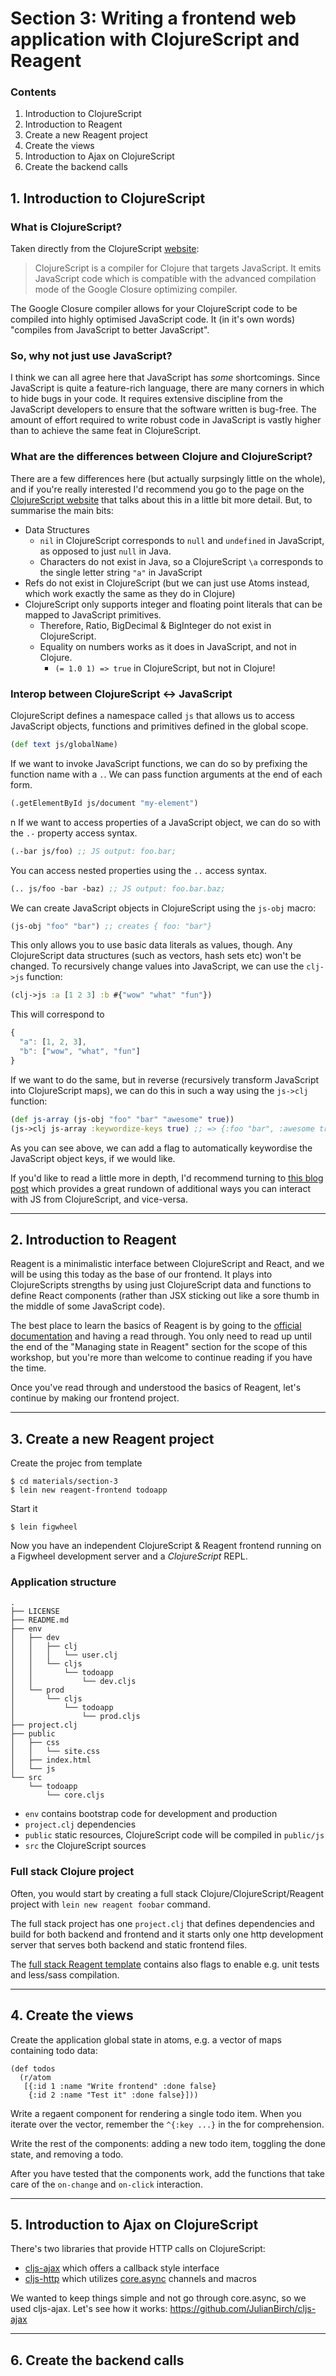 # Section 3: Writing a frontend web application with ClojureScript and Reagent

### Contents

1. Introduction to ClojureScript
2. Introduction to Reagent
3. Create a new Reagent project
4. Create the views
5. Introduction to Ajax on ClojureScript
6. Create the backend calls

## 1. Introduction to ClojureScript

### What is ClojureScript?

Taken directly from the ClojureScript [website](https://clojurescript.org):

> ClojureScript is a compiler for Clojure that targets JavaScript. It emits JavaScript code which is compatible with the advanced compilation mode of the Google Closure optimizing compiler.

The Google Closure compiler allows for your ClojureScript code to be compiled into highly optimised JavaScript code. It (in it's own words) "compiles from JavaScript to better JavaScript".


### So, why not just use JavaScript?

I think we can all agree here that JavaScript has _some_ shortcomings. Since JavaScript is quite a feature-rich language, there are many corners in which to hide bugs in your code. It requires extensive discipline from the JavaScript developers to ensure that the software written is bug-free. The amount of effort required to write robust code in JavaScript is vastly higher than to achieve the same feat in ClojureScript.

### What are the differences between Clojure and ClojureScript?

There are a few differences here (but actually surpsingly little on the whole), and if you're really interested I'd recommend you go to the page on the [ClojureScript website](https://clojurescript.org/about/differences) that talks about this in a little bit more detail. But, to summarise the main bits:

- Data Structures
  - `nil` in ClojureScript corresponds to `null` and `undefined` in JavaScript, as opposed to just `null` in Java.
  - Characters do not exist in Java, so a ClojureScript `\a` corresponds to the single letter string `"a"` in JavaScript
- Refs do not exist in ClojureScript (but we can just use Atoms instead, which work exactly the same as they do in Clojure)
- ClojureScript only supports integer and floating point literals that can be mapped to JavaScript primitives.
  - Therefore, Ratio, BigDecimal & BigInteger do not exist in ClojureScript.
  - Equality on numbers works as it does in JavaScript, and not in Clojure.
    - `(= 1.0 1) => true` in ClojureScript, but not in Clojure!


### Interop between ClojureScript <-> JavaScript

ClojureScript defines a namespace called `js` that allows us to access JavaScript objects, functions and primitives defined in the global scope.

```clojure
(def text js/globalName)
```

If we want to invoke JavaScript functions, we can do so by prefixing the function name with a `.`. We can pass function arguments at the end of each form.

```clojure
(.getElementById js/document "my-element")
```
n
If we want to access properties of a JavaScript object, we can do so with the `.-` property access syntax.

```clojure
(.-bar js/foo) ;; JS output: foo.bar;
```

You can access nested properties using the `..` access syntax.

```clojure
(.. js/foo -bar -baz) ;; JS output: foo.bar.baz;
```

We can create JavaScript objects in ClojureScript using the `js-obj` macro:

```clojure
(js-obj "foo" "bar") ;; creates { foo: "bar"}
```

This only allows you to use basic data literals as values, though. Any ClojureScript data structures (such as vectors, hash sets etc) won't be changed. To recursively change values into JavaScript, we can use the `clj->js` function:

```clojure
(clj->js :a [1 2 3] :b #{"wow" "what" "fun"})
```

This will correspond to

```javascript
{ 
  "a": [1, 2, 3],
  "b": ["wow", "what", "fun"]
}
```

If we want to do the same, but in reverse (recursively transform JavaScript into ClojureScript maps), we can do this in such a way using the `js->clj` function:

```clojure
(def js-array (js-obj "foo" "bar" "awesome" true))
(js->clj js-array :keywordize-keys true) ;; => {:foo "bar", :awesome true}
```
As you can see above, we can add a flag to automatically keywordise the JavaScript object keys, if we would like.

If you'd like to read a little more in depth, I'd recommend turning to [this blog post](https://www.spacjer.com/blog/2014/09/12/clojurescript-javascript-interop/) which provides a great rundown of additional ways you can interact with JS from ClojureScript, and vice-versa.

---

## 2. Introduction to Reagent

Reagent is a minimalistic interface between ClojureScript and React, and we will be using this today as the base of our frontend. It plays into ClojureScripts strengths by using just ClojureScript data and functions to define React components (rather than JSX sticking out like a sore thumb in the middle of some JavaScript code).

The best place to learn the basics of Reagent is by going to the [official documentation](https://reagent-project.github.io/) and having a read through. You only need to read up until the end of the "Managing state in Reagent" section for the scope of this workshop, but you're more than welcome to continue reading if you have the time.

Once you've read through and understood the basics of Reagent, let's continue by making our frontend project.

---

## 3. Create a new Reagent project

Create the projec from template

	$ cd materials/section-3
	$ lein new reagent-frontend todoapp

Start it

	$ lein figwheel

Now you have an independent ClojureScript & Reagent frontend running on a Figwheel development server and a *ClojureScript* REPL.

### Application structure

```
.
├── LICENSE
├── README.md
├── env
│   ├── dev
│   │   ├── clj
│   │   │   └── user.clj
│   │   └── cljs
│   │       └── todoapp
│   │           └── dev.cljs
│   └── prod
│       └── cljs
│           └── todoapp
│               └── prod.cljs
├── project.clj
├── public
│   ├── css
│   │   └── site.css
│   ├── index.html
│   └── js
└── src
    └── todoapp
        └── core.cljs
```

- `env` contains bootstrap code for development and production
- `project.clj` dependencies
- `public` static resources, ClojureScript code will be compiled in `public/js`
- `src` the ClojureScript sources

### Full stack Clojure project

Often, you would start by creating a full stack Clojure/ClojureScript/Reagent project with `lein new reagent foobar` command.

The full stack project has one `project.clj` that defines dependencies and build for both backend and frontend and it starts only one http development server that serves both backend and static frontend files.

The [full stack Reagent template](https://github.com/reagent-project/reagent-template) contains also flags to enable e.g. unit tests and less/sass compilation.

---

## 4. Create the views

Create the application global state in atoms, e.g. a vector of maps containing todo data:

```
(def todos
  (r/atom
   [{:id 1 :name "Write frontend" :done false}
    {:id 2 :name "Test it" :done false}]))
```

Write a regaent component for rendering a single todo item. When you iterate over the vector, remember the `^{:key ...}` in the for comprehension.

Write the rest of the components: adding a new todo item, toggling the done state, and removing a todo.

After you have tested that the components work, add the functions that take care of the `on-change` and `on-click` interaction.

---

## 5. Introduction to Ajax on ClojureScript

There's two libraries that provide HTTP calls on ClojureScript:
- [cljs-ajax](https://github.com/JulianBirch/cljs-ajax) which offers a callback style interface
- [cljs-http](https://github.com/r0man/cljs-http) which utilizes [core.async](https://github.com/clojure/core.async) channels and macros

We wanted to keep things simple and not go through core.async, so we used cljs-ajax. Let's see how it works: https://github.com/JulianBirch/cljs-ajax

---

## 6. Create the backend calls
